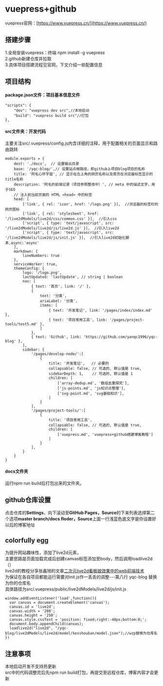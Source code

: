 # vuepress+github

vuepress官网：[https://www.vuepress.cn/](https://www.vuepress.cn/)<br />

<a name="zzSkW"></a>
## 搭建步骤
1.全局安装vuepress：终端 npm install -g vuepress<br />2.github新建仓库并拉取<br />3.具体项目搭建流程见官网，下文介绍一些配置信息
<a name="Oi1kG"></a>
## 项目结构
<a name="yJiYB"></a>
#### package.json文件：项目基本信息文件
```
"scripts": {
    "dev": "vuepress dev src",//本地启动
    "build": "vuepress build src"//打包
},
```
<a name="Sdbbt"></a>
#### src文件夹：开发代码
主要关注src/.vuepress/config.js内含详细的注释，用于配置相关的页面显示和路由跳转
```
module.exports = {
    dest: './docs',  // 设置输出目录
    base: '/yqc-blog/',// 设置站点根路径，即github上项目blog项目的名称
    title: '阿毛心怀宇宙', // 显示在左上角的网页名称以及首页在浏览器标签显示的title名称
    description: '阿毛的前端记录（项目参照整改中）', // meta 中的描述文字，用于SEO
    // 注入到当前页面的 HTML <head> 中的标签
    head: [
        ['link', { rel: 'icon', href: '/logo.png' }],  //浏览器的标签栏的网页图标
        ['link', { rel: 'stylesheet', href: '/live2dModels/live2d/css/common.css' }],  //引入css
        ['script', { type: 'text/javascript', src: '/live2dModels/live2d/js/live2d.js' }],  //引入live2d
        ['script', { type: 'text/javascript', src: '/live2dModels/live2d/js/init.js' }],  //引入live2d初始化脚本,async:'async'
    ],
    markdown: {
        lineNumbers: true
    },
    serviceWorker: true,
    themeConfig: {
        logo: '/logo.png',
        lastUpdated: 'lastUpdate', // string | boolean
        nav: [
            { text: '首页', link: '/' },
            {
                text: '分类',
                ariaLabel: '分类',
                items: [
                    { text: '开发笔记', link: '/pages/index/index.md' },
                    { text: '项目常用工具', link: '/pages/project-tools/test5.md' },
                ]
            },
            { text: 'Github', link: 'https://github.com/yanqc1996/yqc-blog' },
        ],
        sidebar: {
            '/pages/develop-node/':[
                {
                    title: '开发笔记',   // 必要的
                    collapsable: false, // 可选的, 默认值是 true,
                    sidebarDepth: 1,    // 可选的, 默认值是 1
                    children: [
                        ['array-dedup.md', '数组去重探究'],
                        ['js-points.md', 'js知识点整理'],
                        ['svg-point.md', 'svg基础知识'],
                    ]
                }
            ],
            '/pages/project-tools/':[
                {
                    title: '项目常用工具',
                    collapsable: false, // 可选的, 默认值是 true,
                    children: [
                        ['vuepress.md', 'vuepress+github搭建博客教程']
                    ]
                }
            ],
        }
    }
}

```


<a name="iHdWt"></a>
#### docs文件夹
运行npm run build后打包出来的文件夹。
<a name="BOmZj"></a>
## github仓库设置
点击仓库的**Settings**，向下滚动至**GitHub Pages，Source**的下来列表选择第二个选项**master branch/docs floder，Source**上面一行浅蓝色底文字是你设置好以后的博客地址
<a name="colorfully-egg"></a>
## colorfully egg
为提升网站趣味性，添加了live2d元素，<br />主要思路是页面加载完成后创建canvas标签添加至body，然后调用loadlive2d（）<br />live2d的教程分享张鑫旭的文章[二次元live2d看板娘效果中的web前端技术](https://www.zhangxinxu.com/wordpress/2018/05/live2d-web-webgl-js/)<br />为保证在各自项目都能运行需要对init.js作一丢丢的调整---第八行 yqc-blog 替换为你的仓库名<br />具体路径为src/.vuepress/public/live2dModels/live2d/js/init.js
```
window.addEventListener('load',function(){
  var canvas = document.createElement('canvas');
  canvas.id = 'live2d';
  canvas.width = '280';
  canvas.height = '250';
  canvas.style.cssText = 'position: fixed;right:-40px;bottom:0;';
  document.body.appendChild(canvas);
  loadlive2d("live2d", "/yqc-blog/live2dModels/live2d/model/kesshouban/model.json");//wzp替换为仓库名
})
```


<a name="gUWuj"></a>
## 注意事项
本地启动开发不支持热更新<br />src中的代码调整完后先npm run build打包，再提交至远程仓库，博客内容才会更新<br />

